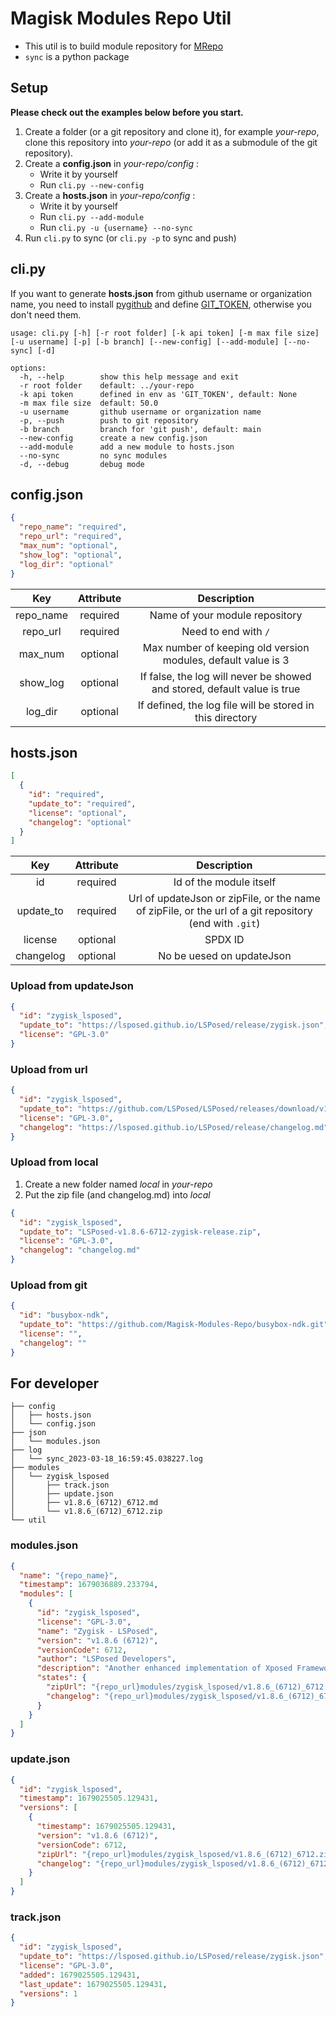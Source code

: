 # Magisk Modules Repo Util

- This util is to build module repository for [MRepo](https://github.com/ya0211/MRepo)
- `sync` is a python package

## Setup
**Please check out the examples below before you start.**
 
1. Create a folder (or a git repository and clone it), for example *your-repo*, clone this repository into *your-repo* (or add it as a submodule of the git repository).
2. Create a **config.json** in *your-repo/config* : 
    - Write it by yourself
    - Run `cli.py --new-config`
3. Create a **hosts.json** in *your-repo/config* : 
    - Write it by yourself
    - Run `cli.py --add-module`
    - Run `cli.py -u {username} --no-sync`
4. Run `cli.py` to sync (or `cli.py -p` to sync and push)

## cli.py
 If you want to generate **hosts.json** from github username or organization name, you need to install [pygithub](https://github.com/PyGithub/PyGithub) and define [GIT_TOKEN](https://docs.github.com/en/authentication/keeping-your-account-and-data-secure/creating-a-personal-access-token), otherwise you don't need them.
``` 
usage: cli.py [-h] [-r root folder] [-k api token] [-m max file size] [-u username] [-p] [-b branch] [--new-config] [--add-module] [--no-sync] [-d]

options:
  -h, --help        show this help message and exit
  -r root folder    default: ../your-repo
  -k api token      defined in env as 'GIT_TOKEN', default: None
  -m max file size  default: 50.0
  -u username       github username or organization name
  -p, --push        push to git repository
  -b branch         branch for 'git push', default: main
  --new-config      create a new config.json
  --add-module      add a new module to hosts.json
  --no-sync         no sync modules
  -d, --debug       debug mode
```

## config.json
```json
{
  "repo_name": "required",
  "repo_url": "required",
  "max_num": "optional",
  "show_log": "optional",
  "log_dir": "optional"
}
```
| Key | Attribute | Description |
|:-:|:-:|:-:|
| repo_name | required | Name of your module repository |
| repo_url | required | Need to end with `/` |
| max_num | optional | Max number of keeping old version modules, default value is 3 |
| show_log | optional | If false, the log will never be showed and stored,  default value is true |
| log_dir | optional | If defined, the log file will be stored in this directory |

## hosts.json
```json
[
  {
    "id": "required",
    "update_to": "required",
    "license": "optional",
    "changelog": "optional"
  }
]
```
| Key | Attribute | Description |
|:-:|:-:|:-:|
| id | required | Id of the module itself |
| update_to | required | Url of updateJson or zipFile, or the name of zipFile, or the url of a git repository (end with `.git`) |
| license | optional | SPDX ID |
| changelog | optional | No be uesed on updateJson |

### Upload from updateJson
```json
{
  "id": "zygisk_lsposed",
  "update_to": "https://lsposed.github.io/LSPosed/release/zygisk.json",
  "license": "GPL-3.0"
}
```

### Upload from url
```json
{
  "id": "zygisk_lsposed",
  "update_to": "https://github.com/LSPosed/LSPosed/releases/download/v1.8.6/LSPosed-v1.8.6-6712-zygisk-release.zip",
  "license": "GPL-3.0",
  "changelog": "https://lsposed.github.io/LSPosed/release/changelog.md"
}
```

### Upload from local
1. Create a new folder named *local* in *your-repo*
2. Put the zip file (and changelog.md) into *local*
```json
{
  "id": "zygisk_lsposed",
  "update_to": "LSPosed-v1.8.6-6712-zygisk-release.zip",
  "license": "GPL-3.0",
  "changelog": "changelog.md"
}
```

### Upload from git
```json
{
  "id": "busybox-ndk",
  "update_to": "https://github.com/Magisk-Modules-Repo/busybox-ndk.git",
  "license": "",
  "changelog": ""
}
```

## For developer
```
├── config
│   ├── hosts.json
│   └── config.json
├── json
│   └── modules.json
├── log
│   └── sync_2023-03-18_16:59:45.038227.log
├── modules
│   └── zygisk_lsposed
│       ├── track.json
│       ├── update.json
│       ├── v1.8.6_(6712)_6712.md
│       └── v1.8.6_(6712)_6712.zip
└── util
```
### modules.json
```json
{
  "name": "{repo_name}",
  "timestamp": 1679036889.233794,
  "modules": [
    {
      "id": "zygisk_lsposed",
      "license": "GPL-3.0",
      "name": "Zygisk - LSPosed",
      "version": "v1.8.6 (6712)",
      "versionCode": 6712,
      "author": "LSPosed Developers",
      "description": "Another enhanced implementation of Xposed Framework. Supports Android 8.1 ~ 13. Requires Magisk 24.0+ and Zygisk enabled.",
      "states": {
        "zipUrl": "{repo_url}modules/zygisk_lsposed/v1.8.6_(6712)_6712.zip",
        "changelog": "{repo_url}modules/zygisk_lsposed/v1.8.6_(6712)_6712.md"
      }
    }
  ]
}
```

### update.json
```json
{
  "id": "zygisk_lsposed",
  "timestamp": 1679025505.129431,
  "versions": [
    {
      "timestamp": 1679025505.129431,
      "version": "v1.8.6 (6712)",
      "versionCode": 6712,
      "zipUrl": "{repo_url}modules/zygisk_lsposed/v1.8.6_(6712)_6712.zip",
      "changelog": "{repo_url}modules/zygisk_lsposed/v1.8.6_(6712)_6712.md"
    }
  ]
}
```

### track.json
```json
{
  "id": "zygisk_lsposed",
  "update_to": "https://lsposed.github.io/LSPosed/release/zygisk.json",
  "license": "GPL-3.0",
  "added": 1679025505.129431,
  "last_update": 1679025505.129431,
  "versions": 1
}
```
